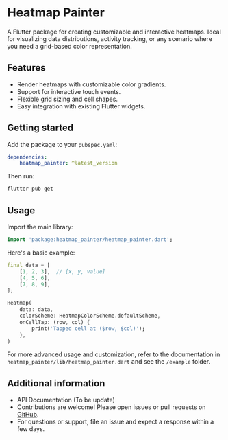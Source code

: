 # Heatmap Painter

A Flutter package for creating customizable and interactive heatmaps. Ideal for visualizing data distributions, activity tracking, or any scenario where you need a grid-based color representation.

## Features

- Render heatmaps with customizable color gradients.
- Support for interactive touch events.
- Flexible grid sizing and cell shapes.
- Easy integration with existing Flutter widgets.

## Getting started

Add the package to your `pubspec.yaml`:

```yaml
dependencies:
    heatmap_painter: ^latest_version
```

Then run:

```sh
flutter pub get
```

## Usage

Import the main library:

```dart
import 'package:heatmap_painter/heatmap_painter.dart';
```

Here's a basic example:

```dart
final data = [
    [1, 2, 3],  // [x, y, value]
    [4, 5, 6],
    [7, 8, 9],
];

Heatmap(
    data: data,
    colorScheme: HeatmapColorScheme.defaultScheme,
    onCellTap: (row, col) {
        print('Tapped cell at ($row, $col)');
    },
)
```

For more advanced usage and customization, refer to the documentation in `heatmap_painter/lib/heatmap_painter.dart` and see the `/example` folder.

## Additional information

- API Documentation (To be update)
- Contributions are welcome! Please open issues or pull requests on [GitHub](https://github.com/dzero1/heatmap_painter).
- For questions or support, file an issue and expect a response within a few days.

